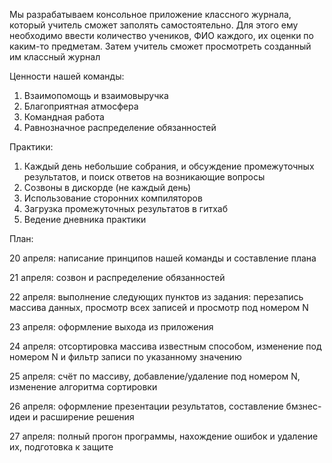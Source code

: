 Мы разрабатываем консольное приложение классного журнала, который учитель сможет заполять самостоятельно. Для этого ему необходимо ввести количество учеников, ФИО каждого, их оценки по каким-то предметам. Затем учитель сможет просмотреть созданный им классный журнал

Ценности нашей команды:
1. Взаимопомощь и взаимовыручка
2. Благоприятная атмосфера
3. Командная работа
4. Равнозначное распределение обязанностей

Практики:
1. Каждый день небольшие собрания, и обсуждение промежуточных результатов, и поиск ответов на возникающие вопросы
2. Созвоны в дискорде (не каждый день)
3. Использование сторонних компиляторов
4. Загрузка промежуточных результатов в гитхаб
5. Ведение дневника практики

План:

20 апреля: написание принципов нашей команды и составление плана

21 апреля: созвон и распределение обязанностей 

22 апреля: выполнение следующих пунктов из задания: перезапись массива данных, просмотр всех записей и просмотр под номером N

23 апреля: оформление выхода из приложения

24 апреля: отсортировка массива известным способом, изменение под номером N и фильтр записи по указанному значению

25 апреля: счёт по массиву, добавление/удаление под номером N, изменение алгоритма сортировки

26 апреля: оформление презентации результатов, составление бмзнес-идеи и расширение решения

27 апреля: полный прогон программы, нахождение ошибок и удаление их, подготовка к защите 

